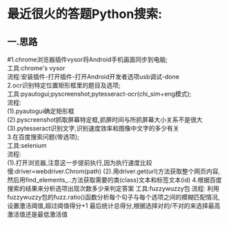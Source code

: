 最近很火的答题Python搜索:
==
一.思路
---
#1.chrome浏览器插件vysor将Android手机画面同步到电脑;\
工具:chrome's vysor\
流程:安装插件-打开插件-打开Android开发者选项usb调试-done\
2.ocr识别特定位置矩形框里的题目及选项;\
工具:pyautogui;pyscreenshot;pytesseract-ocr(chi_sim+eng模式);\
流程:\
(1).pyautogui确定矩形框\
(2).pyscreenshot抓取屏幕特定框,抓屏时间与所抓屏幕大小关系不是很大\
(3).pytesseract识别文字,识别速度效率和图像中文字的多少有关\
3.在百度搜索问题(带选项);\
工具:selenium\
流程:\
(1).打开浏览器,注意这一步提前执行,因为执行速度比较慢:driver=webdriver.Chrom(path)
(2).用driver.get(url)方法获取整个网页内容,然后用find_elements_..方法获取需要的类(class)文本和标签文本(id)
4.根据百度搜索的结果来分析选项出现次数多少来判定答案
工具:fuzzywuzzy包
流程:
利用fuzzywuzzy包的fuzz.ratio()函数分析每个句子与每个选项之间的模糊匹配情况,设置激活阈值,超过阈值得分+1
最后统计总得分,根据选择对的/不对的来选择最高激活值还是最低激活值
